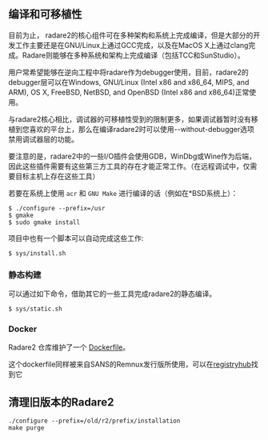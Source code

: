 ## 编译和可移植性

目前为止， radare2的核心组件可在多种架构和系统上完成编译，但是大部分的开发工作主要还是在GNU/Linux上通过GCC完成，以及在MacOS X上通过clang完成。Radare则能够在多种系统和架构上完成编译（包括TCC和SunStudio）。

用户常希望能够在逆向工程中将radare作为debugger使用，目前，radare2的debugger层可以在Windows, GNU/Linux (Intel x86 and x86_64, MIPS, and ARM), OS X, FreeBSD, NetBSD, and OpenBSD (Intel x86 and x86_64)正常使用。

与radare2核心相比，调试器的可移植性受到的限制更多，如果调试器暂时没有移植到您喜欢的平台上，那么在编译radare2时可以使用--without-debugger选项禁用调试器层的功能。

要注意的是，radare2中的一些I/O插件会使用GDB，WinDbg或Wine作为后端，因此这些插件需要有这些第三方工具的存在才能正常工作。（在远程调试中，仅需要目标主机上存在这些工具）

若要在系统上使用 `acr` 和 `GNU Make` 进行编译的话（例如在*BSD系统上）：
```
$ ./configure --prefix=/usr
$ gmake
$ sudo gmake install
```
项目中也有一个脚本可以自动完成这些工作:
```
$ sys/install.sh
```
### 静态构建

可以通过如下命令，借助其它的一些工具完成radare2的静态编译。
```
$ sys/static.sh
```
### Docker

Radare2 仓库维护了一个 [Dockerfile](https://github.com/radareorg/radare2/blob/master/Dockerfile)。

这个dockerfile同样被来自SANS的Remnux发行版所使用，可以在[registryhub](https://registry.hub.docker.com/u/remnux/radare2/)找到它

## 清理旧版本的Radare2
```
./configure --prefix=/old/r2/prefix/installation
make purge
```


